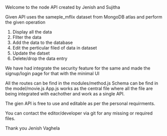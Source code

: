 Welcome to the node API created by Jenish and Sujitha

Given API uses the sameple_mflix dataset from MongoDB atlas and perform the given operation
1) Display all the data
2) FIlter the data
3) Add the data to the database
4) Edit the perticular filed of data in dataset
5) Update the datset
6) Delete/drop the data entry

We have had integrate the security feature for the same and made the signup/login page for that with the minimal UI

All the routes can be find in the modules/method.js
Schema can be find in the model/movie.js
App.js works as the central file where all the file are being integrated with eachother and work as a single API.

The gien API is free to use and editable as per the personal requirments.

You can contact the editor/developer via git for any missing or required files.

Thank you
Jenish Vaghela